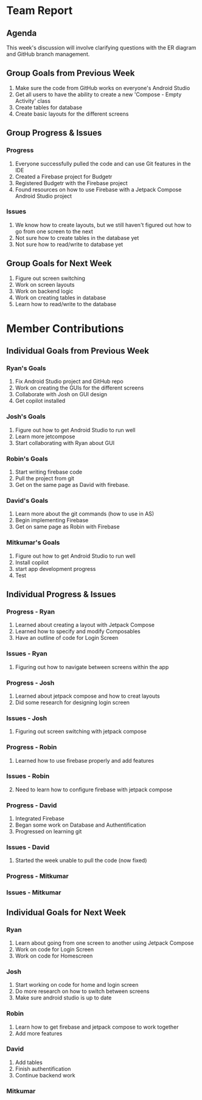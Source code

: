 # Team Report

## Agenda
This week's discussion will involve clarifying questions with the ER diagram and GitHub branch management.

## Group Goals from Previous Week
1. Make sure the code from GitHub works on everyone's Android Studio
2. Get all users to have the ability to create a new 'Compose - Empty Activity' class
3. Create tables for database
4. Create basic layouts for the different screens

## Group Progress & Issues
### Progress
1. Everyone successfully pulled the code and can use Git features in the IDE
2. Created a Firebase project for Budgetr
3. Registered Budgetr with the Firebase project
4. Found resources on how to use Firebase with a Jetpack Compose Android Studio project

### Issues
1. We know how to create layouts, but we still haven't figured out how to go from one screen to the next
2. Not sure how to create tables in the database yet
3. Not sure how to read/write to database yet

## Group Goals for Next Week
1. Figure out screen switching
2. Work on screen layouts
3. Work on backend logic
4. Work on creating tables in database
5. Learn how to read/write to the database

# Member Contributions

## Individual Goals from Previous Week
### Ryan's Goals
1. Fix Android Studio project and GitHub repo
2. Work on creating the GUIs for the different screens
3. Collaborate with Josh on GUI design
4. Get copilot installed

### Josh's Goals
1. Figure out how to get Android Studio to run well
2. Learn more jetcompose
3. Start collaborating with Ryan about GUI

### Robin's Goals
1. Start writing firebase code
2. Pull the project from git
3. Get on the same page as David with firebase.

### David's Goals
1. Learn more about the git commands (how to use in AS)
2. Begin implementing Firebase
3. Get on same page as Robin with Firebase

### Mitkumar's Goals
1. Figure out how to get Android Studio to run well
2. Install copilot
3. start app development progress
4. Test

## Individual Progress & Issues
### Progress - Ryan
1. Learned about creating a layout with Jetpack Compose
2. Learned how to specify and modify Composables
3. Have an outline of code for Login Screen


### Issues - Ryan
1. Figuring out how to navigate between screens within the app


### Progress - Josh
1. Learned about jetpack compose and how to creat layouts
2. Did some research for designing login screen 
### Issues - Josh
1. Figuring out screen switching with jetpack compose


### Progress - Robin
1. Learned how to use firebase properly and add features
### Issues - Robin
2. Need to learn how to configure firebase with jetpack compose

### Progress - David
1. Integrated Firebase
2. Began some work on Database and Authentification
3. Progressed on learning git

### Issues - David
1. Started the week unable to pull the code (now fixed)
   


### Progress - Mitkumar
  
### Issues - Mitkumar

   
## Individual Goals for Next Week
### Ryan
1. Learn about going from one screen to another using Jetpack Compose
2. Work on code for Login Screen
3. Work on code for Homescreen

### Josh
1. Start working on code for home and login screen
2. Do more research on how to switch between screens
3. Make sure android studio is up to date


### Robin
1. Learn how to get firebase and jetpack compose to work together
2. Add more features

### David
1. Add tables
2. Finish authentification
3. Continue backend work 
 

### Mitkumar

